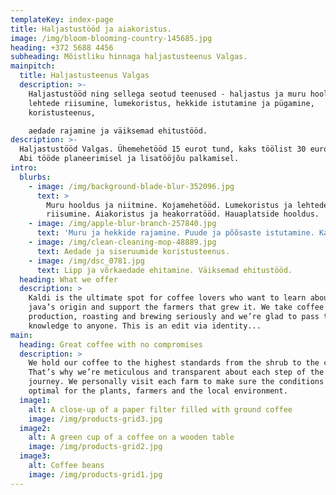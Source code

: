 ```yaml
---
templateKey: index-page
title: Haljastustööd ja aiakoristus.
image: /img/bloom-blooming-country-145685.jpg
heading: +372 5688 4456
subheading: Mõistliku hinnaga haljastusteenus Valgas.
mainpitch:
  title: Haljastusteenus Valgas
  description: >-
    Haljastustööd ning sellega seotud teenused - haljastus ja muru hooldus,
    lehtede riisumine, lumekoristus, hekkide istutamine ja pügamine,
    koristusteenus,

    aedade rajamine ja väiksemad ehitustööd.
description: >-
  Haljastustööd Valgas. Ühemehetööd 15 eurot tund, kaks töölist 30 eurot tund.
  Abi tööde planeerimisel ja lisatööjõu palkamisel.
intro:
  blurbs:
    - image: /img/background-blade-blur-352096.jpg
      text: >
        Muru hooldus ja niitmine. Kojamehetööd. Lumekoristus ja lehtede
        riisumine. Aiakoristus ja heakorratööd. Hauaplatside hooldus.
    - image: /img/apple-blur-branch-257840.jpg
      text: 'Muru ja hekkide rajamine. Puude ja põõsaste istutamine. Kaevamistööd. '
    - image: /img/clean-cleaning-mop-48889.jpg
      text: Aedade ja siseruumide koristusteenus.
    - image: /img/dsc_0781.jpg
      text: Lipp ja võrkaedade ehitamine. Väiksemad ehitustööd.
  heading: What we offer
  description: >
    Kaldi is the ultimate spot for coffee lovers who want to learn about their
    java’s origin and support the farmers that grew it. We take coffee
    production, roasting and brewing seriously and we’re glad to pass that
    knowledge to anyone. This is an edit via identity...
main:
  heading: Great coffee with no compromises
  description: >
    We hold our coffee to the highest standards from the shrub to the cup.
    That’s why we’re meticulous and transparent about each step of the coffee’s
    journey. We personally visit each farm to make sure the conditions are
    optimal for the plants, farmers and the local environment.
  image1:
    alt: A close-up of a paper filter filled with ground coffee
    image: /img/products-grid3.jpg
  image2:
    alt: A green cup of a coffee on a wooden table
    image: /img/products-grid2.jpg
  image3:
    alt: Coffee beans
    image: /img/products-grid1.jpg
---
```


